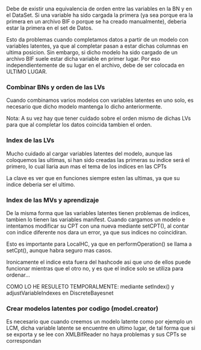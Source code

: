 Debe de existir una equivalencia de orden entre las variables en la BN y en el DataSet. Si una variable
ha sido cargada la primera (ya sea porque era la primera en un archivo BIF o porque se ha creado manualmente),
deberia estar la primera en el set de Datos. 

Esto da problemas cuando completamos datos a partir de un modelo con variables latentes, ya que al completar
pasan a estar dichas columnas en ultima posicion. Sin embargo, si dicho modelo ha sido cargado de un archivo
BIF suele estar dicha variable en primer lugar. Por eso independientemente de su lugar en el archivo, debe
de ser colocada en ULTIMO LUGAR.

### Combinar BNs y orden de las LVs
Cuando combinamos varios modelos con variables latentes en uno solo, es necesario que dicho modelo mantenga
lo dicho anteriormente.

Nota: A su vez hay que tener cuidado sobre el orden mismo de dichas LVs para que al completar los datos 
coincida tambien el orden.

### Index de las LVs
Mucho cuidado al cargar variables latentes del modelo, aunque las coloquemos las ultimas, si han sido 
creadas las primeras su indice será el primero, lo cual liaria aun mas el tema de los indices en las CPTs

La clave es ver que en funciones siempre esten las ultimas, ya que su indice deberia ser el ultimo.

### Index de las MVs y aprendizaje
De la misma forma que las variables latentes tienen problemas de indices, tambien lo tienen las variables manifest.
Cuando cargamos un modelo e intentamos modificar su CPT con una nueva mediante setCPT(), al contar con indice diferente
nos dara un error, ya que sus indices no coincidiran.

Esto es importante para LocalHC, ya que en performOperation() se llama a setCpt(), aunque habra seguro mas casos.

Ironicamente el indice esta fuera del hashcode asi que uno de ellos puede funcionar mientras que el otro no, y es que el 
indice solo se utiliza para ordenar...

COMO LO HE RESULETO TEMPORALMENTE: mediante setIndex() y adjustVariableIndexes en DiscreteBayesnet

### Crear modelos latentes por codigo (model.creator)
Es necesario que cuando creemos un modelo latente como por ejemplo un LCM, dicha variable latente se 
encuentre en ultimo lugar, de tal forma que si se exporta y se lee con XMLBifReader no haya problemas
y sus CPTs se correspondan